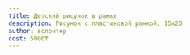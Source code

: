```yaml
---
title: Детский рисунок в рамке
description: Рисунок с пластиковой рамкой, 15x20
author: волонтер
cost: 5000₸
---
```

